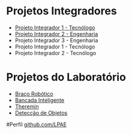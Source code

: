 # Projetos Integradores

- [Projeto Integrador 1 - Tecnólogo](./PI1_Tecnologo/index.html)
- [Projeto Integrador 2 - Engenharia](./PI2_Engenharia/index.html)
- Projeto Integrador 3 - Engenharia
- Projeto Integrador 1 - Tecnólogo
- Projeto Integrador 2 - Tecnólogo



# Projetos do Laboratório

* [Braço Robótico](./projetos/RoboticArm/index.md)
* [Bancada Inteligente](https://github.com/LPAE/Bancada-Esteira)
* [Theremin](./projetos/Theremin/index.md)
* [Detecção de Objetos](./projetos/ObjectSensing/index.md)

#Perfil [github.com/LPAE](https://github.com/LPAE)